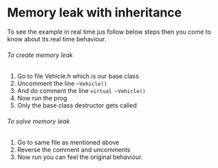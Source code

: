 # Memory leak with inheritance
To see the example in real time jus follow below steps then you come to know about its real time behaviour.

###### To create memory leak
1. Go to file Vehicle.h which is our base class
2. Uncomment the line `~Vehicle()`
3. And do comment the line `virtual ~Vehicle()`
4. Now run the prog
5. Only the base class destructor gets called

###### To solve memory leak
1. Go to same file as mentioned above
2. Reverse the comment and uncomments
3. Now run you can feel the original behaviour.
